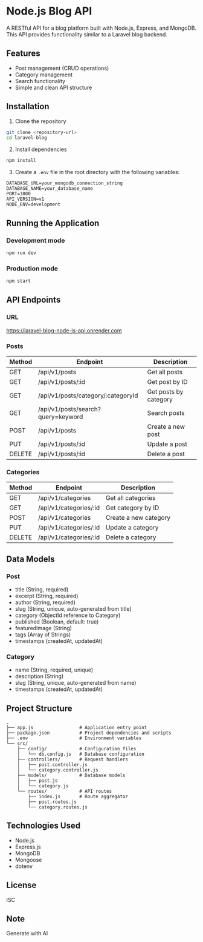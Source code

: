 # Node.js Blog API

A RESTful API for a blog platform built with Node.js, Express, and MongoDB. This API provides functionality similar to a Laravel blog backend.

## Features

- Post management (CRUD operations)
- Category management
- Search functionality
- Simple and clean API structure

## Installation

1. Clone the repository
```bash
git clone <repository-url>
cd laravel-blog
```

2. Install dependencies
```bash
npm install
```

3. Create a `.env` file in the root directory with the following variables:
```
DATABASE_URL=your_mongodb_connection_string
DATABASE_NAME=your_database_name
PORT=3000
API_VERSION=v1
NODE_ENV=development
```

## Running the Application

### Development mode
```bash
npm run dev
```

### Production mode
```bash
npm start
```

## API Endpoints

### URL

https://laravel-blog-node-js-api.onrender.com

### Posts

| Method | Endpoint | Description |
|--------|----------|-------------|
| GET | /api/v1/posts | Get all posts |
| GET | /api/v1/posts/:id | Get post by ID |
| GET | /api/v1/posts/category/:categoryId | Get posts by category |
| GET | /api/v1/posts/search?query=keyword | Search posts |
| POST | /api/v1/posts | Create a new post |
| PUT | /api/v1/posts/:id | Update a post |
| DELETE | /api/v1/posts/:id | Delete a post |

### Categories

| Method | Endpoint | Description |
|--------|----------|-------------|
| GET | /api/v1/categories | Get all categories |
| GET | /api/v1/categories/:id | Get category by ID |
| POST | /api/v1/categories | Create a new category |
| PUT | /api/v1/categories/:id | Update a category |
| DELETE | /api/v1/categories/:id | Delete a category |

## Data Models

### Post
- title (String, required)
- excerpt (String, required)
- author (String, required)
- slug (String, unique, auto-generated from title)
- category (ObjectId reference to Category)
- published (Boolean, default: true)
- featuredImage (String)
- tags (Array of Strings)
- timestamps (createdAt, updatedAt)

### Category
- name (String, required, unique)
- description (String)
- slug (String, unique, auto-generated from name)
- timestamps (createdAt, updatedAt)

## Project Structure

```
.
├── app.js                 # Application entry point
├── package.json           # Project dependencies and scripts
├── .env                   # Environment variables
└── src/
    ├── config/            # Configuration files
    │   └── db.config.js   # Database configuration
    ├── controllers/       # Request handlers
    │   ├── post.controller.js
    │   └── category.controller.js
    ├── models/            # Database models
    │   ├── post.js
    │   └── category.js
    └── routes/            # API routes
        ├── index.js       # Route aggregator
        ├── post.routes.js
        └── category.routes.js
```

## Technologies Used

- Node.js
- Express.js
- MongoDB
- Mongoose
- dotenv

## License

ISC

## Note

Generate with AI
